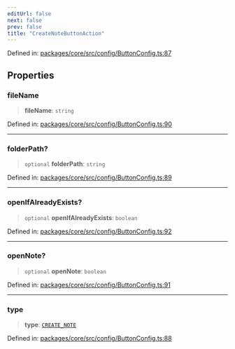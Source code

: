 ```yaml
---
editUrl: false
next: false
prev: false
title: "CreateNoteButtonAction"
---
```


Defined in: [packages/core/src/config/ButtonConfig.ts:87](https://github.com/mProjectsCode/obsidian-meta-bind-plugin/blob/563ae7213e1de72cfcc12505f0ad569434535dc5/packages/core/src/config/ButtonConfig.ts#L87)

## Properties

### fileName

> **fileName**: `string`

Defined in: [packages/core/src/config/ButtonConfig.ts:90](https://github.com/mProjectsCode/obsidian-meta-bind-plugin/blob/563ae7213e1de72cfcc12505f0ad569434535dc5/packages/core/src/config/ButtonConfig.ts#L90)

***

### folderPath?

> `optional` **folderPath**: `string`

Defined in: [packages/core/src/config/ButtonConfig.ts:89](https://github.com/mProjectsCode/obsidian-meta-bind-plugin/blob/563ae7213e1de72cfcc12505f0ad569434535dc5/packages/core/src/config/ButtonConfig.ts#L89)

***

### openIfAlreadyExists?

> `optional` **openIfAlreadyExists**: `boolean`

Defined in: [packages/core/src/config/ButtonConfig.ts:92](https://github.com/mProjectsCode/obsidian-meta-bind-plugin/blob/563ae7213e1de72cfcc12505f0ad569434535dc5/packages/core/src/config/ButtonConfig.ts#L92)

***

### openNote?

> `optional` **openNote**: `boolean`

Defined in: [packages/core/src/config/ButtonConfig.ts:91](https://github.com/mProjectsCode/obsidian-meta-bind-plugin/blob/563ae7213e1de72cfcc12505f0ad569434535dc5/packages/core/src/config/ButtonConfig.ts#L91)

***

### type

> **type**: [`CREATE_NOTE`](/obsidian-meta-bind-plugin-docs/api/enumerations/buttonactiontype/#create_note)

Defined in: [packages/core/src/config/ButtonConfig.ts:88](https://github.com/mProjectsCode/obsidian-meta-bind-plugin/blob/563ae7213e1de72cfcc12505f0ad569434535dc5/packages/core/src/config/ButtonConfig.ts#L88)
